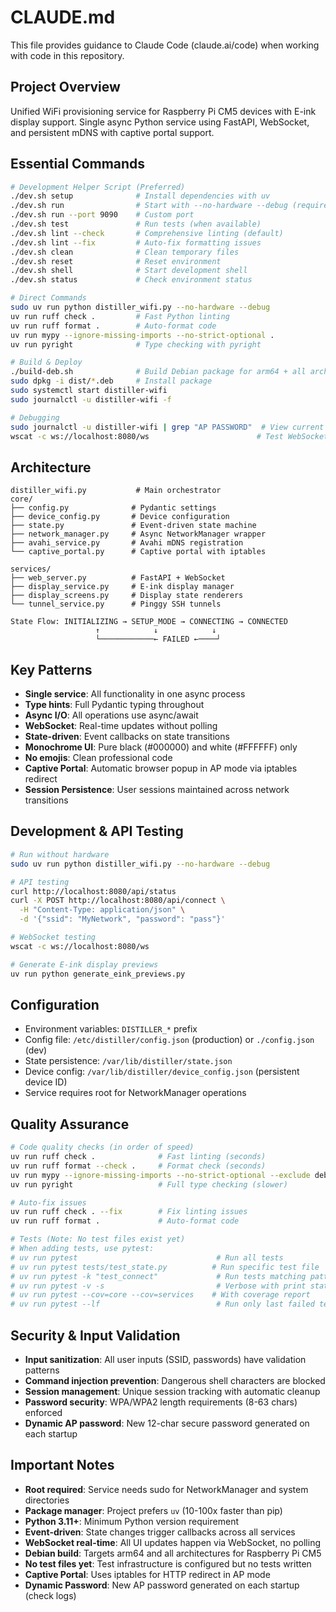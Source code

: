 # CLAUDE.md

This file provides guidance to Claude Code (claude.ai/code) when working with code in this
repository.

## Project Overview

Unified WiFi provisioning service for Raspberry Pi CM5 devices with E-ink display support. Single
async Python service using FastAPI, WebSocket, and persistent mDNS with captive portal support.

## Essential Commands

```bash
# Development Helper Script (Preferred)
./dev.sh setup              # Install dependencies with uv
./dev.sh run                # Start with --no-hardware --debug (requires sudo)
./dev.sh run --port 9090    # Custom port
./dev.sh test               # Run tests (when available)
./dev.sh lint --check       # Comprehensive linting (default)
./dev.sh lint --fix         # Auto-fix formatting issues
./dev.sh clean              # Clean temporary files
./dev.sh reset              # Reset environment
./dev.sh shell              # Start development shell
./dev.sh status             # Check environment status

# Direct Commands
sudo uv run python distiller_wifi.py --no-hardware --debug
uv run ruff check .         # Fast Python linting
uv run ruff format .        # Auto-format code
uv run mypy --ignore-missing-imports --no-strict-optional .
uv run pyright              # Type checking with pyright

# Build & Deploy
./build-deb.sh              # Build Debian package for arm64 + all architectures
sudo dpkg -i dist/*.deb     # Install package
sudo systemctl start distiller-wifi
sudo journalctl -u distiller-wifi -f

# Debugging
sudo journalctl -u distiller-wifi | grep "AP PASSWORD"  # View current AP password
wscat -c ws://localhost:8080/ws                        # Test WebSocket connection
```

## Architecture

```text
distiller_wifi.py           # Main orchestrator
core/
├── config.py              # Pydantic settings
├── device_config.py       # Device configuration
├── state.py               # Event-driven state machine
├── network_manager.py     # Async NetworkManager wrapper
├── avahi_service.py       # Avahi mDNS registration
└── captive_portal.py      # Captive portal with iptables

services/
├── web_server.py          # FastAPI + WebSocket
├── display_service.py     # E-ink display manager
├── display_screens.py     # Display state renderers
└── tunnel_service.py      # Pinggy SSH tunnels

State Flow: INITIALIZING → SETUP_MODE → CONNECTING → CONNECTED
                   ↑            ↓            ↓
                   └────────────← FAILED ←────┘
```

## Key Patterns

- **Single service**: All functionality in one async process
- **Type hints**: Full Pydantic typing throughout
- **Async I/O**: All operations use async/await
- **WebSocket**: Real-time updates without polling
- **State-driven**: Event callbacks on state transitions
- **Monochrome UI**: Pure black (#000000) and white (#FFFFFF) only
- **No emojis**: Clean professional code
- **Captive Portal**: Automatic browser popup in AP mode via iptables redirect
- **Session Persistence**: User sessions maintained across network transitions

## Development & API Testing

```bash
# Run without hardware
sudo uv run python distiller_wifi.py --no-hardware --debug

# API testing
curl http://localhost:8080/api/status
curl -X POST http://localhost:8080/api/connect \
  -H "Content-Type: application/json" \
  -d '{"ssid": "MyNetwork", "password": "pass"}'

# WebSocket testing
wscat -c ws://localhost:8080/ws

# Generate E-ink display previews
uv run python generate_eink_previews.py
```

## Configuration

- Environment variables: `DISTILLER_*` prefix
- Config file: `/etc/distiller/config.json` (production) or `./config.json` (dev)
- State persistence: `/var/lib/distiller/state.json`
- Device config: `/var/lib/distiller/device_config.json` (persistent device ID)
- Service requires root for NetworkManager operations

## Quality Assurance

```bash
# Code quality checks (in order of speed)
uv run ruff check .              # Fast linting (seconds)
uv run ruff format --check .     # Format check (seconds)
uv run mypy --ignore-missing-imports --no-strict-optional --exclude debian .
uv run pyright                   # Full type checking (slower)

# Auto-fix issues
uv run ruff check . --fix        # Fix linting issues
uv run ruff format .             # Auto-format code

# Tests (Note: No test files exist yet)
# When adding tests, use pytest:
# uv run pytest                               # Run all tests
# uv run pytest tests/test_state.py          # Run specific test file
# uv run pytest -k "test_connect"             # Run tests matching pattern
# uv run pytest -v -s                         # Verbose with print statements
# uv run pytest --cov=core --cov=services    # With coverage report
# uv run pytest --lf                          # Run only last failed tests
```

## Security & Input Validation

- **Input sanitization**: All user inputs (SSID, passwords) have validation patterns
- **Command injection prevention**: Dangerous shell characters are blocked
- **Session management**: Unique session tracking with automatic cleanup
- **Password security**: WPA/WPA2 length requirements (8-63 chars) enforced
- **Dynamic AP password**: New 12-char secure password generated on each startup

## Important Notes

- **Root required**: Service needs sudo for NetworkManager and system directories
- **Package manager**: Project prefers `uv` (10-100x faster than pip)
- **Python 3.11+**: Minimum Python version requirement
- **Event-driven**: State changes trigger callbacks across all services
- **WebSocket real-time**: All UI updates happen via WebSocket, no polling
- **Debian build**: Targets arm64 and all architectures for Raspberry Pi CM5
- **No test files yet**: Test infrastructure is configured but no tests written
- **Captive Portal**: Uses iptables for HTTP redirect in AP mode
- **Dynamic Password**: New AP password generated on each startup (check logs)
